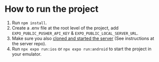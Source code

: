 # How to run the project
1. Run `npm install`.
2. Create a .env file at the root level of the project, add `EXPO_PUBLIC_PUSHER_API_KEY` & `EXPO_PUBLIC_LOCAL_SERVER_URL`.
3. Make sure you also [cloned and started the server](https://github.com/eylonshm/PusherExpoServer) (See instructions at the server repo).
4. Run `npx expo run:ios` or `npx expo run:android` to start the project in your emulator.
